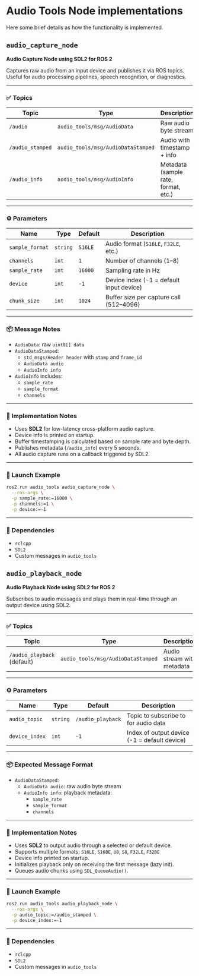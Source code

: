 # Audio Tools Node implementations

Here some brief details as how the functionality is implemented.


## `audio_capture_node`

**Audio Capture Node using SDL2 for ROS 2**

Captures raw audio from an input device and publishes it via ROS topics. Useful for audio processing pipelines, speech recognition, or diagnostics.

---

### ✅ Topics

| Topic             | Type                                     | Description                       |
|------------------|------------------------------------------|-----------------------------------|
| `/audio`         | `audio_tools/msg/AudioData`              | Raw audio byte stream             |
| `/audio_stamped` | `audio_tools/msg/AudioDataStamped`       | Audio with timestamp + info       |
| `/audio_info`    | `audio_tools/msg/AudioInfo`              | Metadata (sample rate, format, etc.) |

---

### ⚙️ Parameters

| Name           | Type     | Default | Description                                 |
|----------------|----------|---------|---------------------------------------------|
| `sample_format`| `string` | `S16LE` | Audio format (`S16LE`, `F32LE`, etc.)       |
| `channels`     | `int`    | `1`     | Number of channels (1–8)                    |
| `sample_rate`  | `int`    | `16000` | Sampling rate in Hz                         |
| `device`       | `int`    | `-1`    | Device index (-1 = default input device)    |
| `chunk_size`   | `int`    | `1024`  | Buffer size per capture call (512–4096)     |

---

### 📦 Message Notes

- `AudioData`: raw `uint8[] data`
- `AudioDataStamped`:
  - `std_msgs/Header header` with `stamp` and `frame_id`
  - `AudioData audio`
  - `AudioInfo info`
- `AudioInfo` includes:
  - `sample_rate`
  - `sample_format`
  - `channels`

---

### 🧩 Implementation Notes

- Uses **SDL2** for low-latency cross-platform audio capture.
- Device info is printed on startup.
- Buffer timestamping is calculated based on sample rate and byte depth.
- Publishes metadata (`/audio_info`) every 5 seconds.
- All audio capture runs on a callback triggered by SDL2.

---

### 🏁 Launch Example

```bash
ros2 run audio_tools audio_capture_node \
  --ros-args \
  -p sample_rate:=16000 \
  -p channels:=1 \
  -p device:=-1
```

---

### 🧪 Dependencies

- `rclcpp`
- `SDL2`
- Custom messages in `audio_tools`



## `audio_playback_node`

**Audio Playback Node using SDL2 for ROS 2**

Subscribes to audio messages and plays them in real-time through an output device using SDL2.

---

### ✅ Topics

| Topic             | Type                                     | Description                    |
|------------------|------------------------------------------|--------------------------------|
| `/audio_playback` (default) | `audio_tools/msg/AudioDataStamped` | Audio stream with metadata     |

---

### ⚙️ Parameters

| Name           | Type     | Default         | Description                                  |
|----------------|----------|-----------------|----------------------------------------------|
| `audio_topic`  | `string` | `/audio_playback` | Topic to subscribe to for audio data        |
| `device_index` | `int`    | `-1`             | Index of output device (-1 = default device) |

---

### 📦 Expected Message Format

- `AudioDataStamped`:
  - `AudioData audio`: raw audio byte stream
  - `AudioInfo info`: playback metadata:
    - `sample_rate`
    - `sample_format`
    - `channels`

---

### 🧩 Implementation Notes

- Uses **SDL2** to output audio through a selected or default device.
- Supports multiple formats: `S16LE`, `S16BE`, `U8`, `S8`, `F32LE`, `F32BE`
- Device info printed on startup.
- Initializes playback only on receiving the first message (lazy init).
- Queues audio chunks using `SDL_QueueAudio()`.

---

### 🏁 Launch Example

```bash
ros2 run audio_tools audio_playback_node \
  --ros-args \
  -p audio_topic:=/audio_stamped \
  -p device_index:=-1
```

---

### 🧪 Dependencies

- `rclcpp`
- `SDL2`
- Custom messages in `audio_tools`

